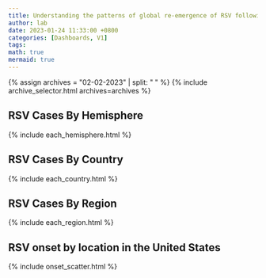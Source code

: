 ```yaml
---
title: Understanding the patterns of global re-emergence of RSV following COVID19 pandemic
author: lab
date: 2023-01-24 11:33:00 +0800
categories: [Dashboards, V1]
tags:
math: true
mermaid: true
---
```


{% assign archives = "02-02-2023" | split: " " %}
{% include archive_selector.html archives=archives %}

## RSV Cases By Hemisphere
{% include each_hemisphere.html %}

## RSV Cases By Country
{% include each_country.html %}

## RSV Cases By Region
{% include each_region.html %}

## RSV onset by location in the United States
{% include onset_scatter.html %}
